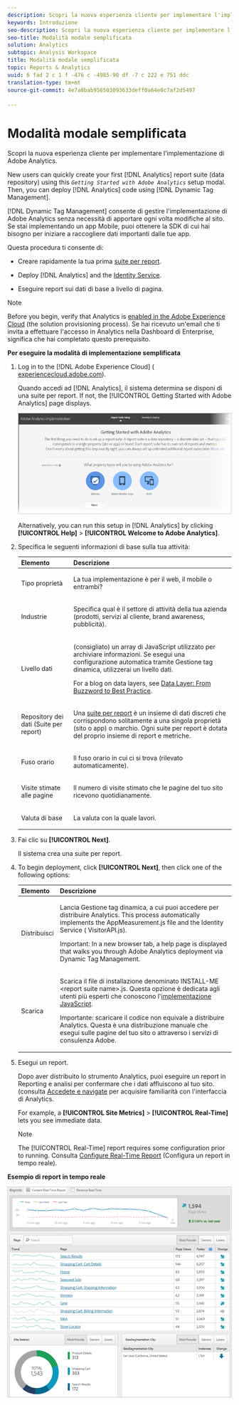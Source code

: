 ```yaml
---
description: Scopri la nuova esperienza cliente per implementare l'implementazione di Adobe Analytics.
keywords: Introduzione
seo-description: Scopri la nuova esperienza cliente per implementare l'implementazione di Adobe Analytics.
seo-title: Modalità modale semplificata
solution: Analytics
subtopic: Analysis Workspace
title: Modalità modale semplificata
topic: Reports & Analytics
uuid: 6 fad 2 c 1 f -476 c -4985-90 df -7 c 222 e 751 ddc
translation-type: tm+mt
source-git-commit: 4e7a8bab956503093633deff0a64e8c7af2d5497

---
```



# Modalità modale semplificata

Scopri la nuova esperienza cliente per implementare l'implementazione di Adobe Analytics.

<!-- 

<p>https://activation.adobedtm.com/index.php?redirected=1 </p>

 -->

New users can quickly create your first [!DNL Analytics] report suite (data repository) using this *`Getting Started with Adobe Analytics`* setup modal. Then, you can deploy [!DNL Analytics] code using [!DNL Dynamic Tag Management].

[!DNL Dynamic Tag Management] consente di gestire l'implementazione di Adobe Analytics senza necessità di apportare ogni volta modifiche al sito. Se stai implementando un app Mobile, puoi ottenere la SDK di cui hai bisogno per iniziare a raccogliere dati importanti dalle tue app.

Questa procedura ti consente di:

* Creare rapidamente la tua prima [suite per report](https://marketing.adobe.com/resources/help/en_US/analytics/getting-started/report-suites.html).
* Deploy [!DNL Analytics] and the [Identity Service](https://marketing.adobe.com/resources/help/en_US/mcvid/).

* Eseguire report sui dati di base a livello di pagina.

>[!NOTE]
>
>Before you begin, verify that Analytics is [enabled in the Adobe Experience Cloud](https://marketing.adobe.com/resources/help/en_US/mcloud/core_services.html) (the solution provisioning process). Se hai ricevuto un'email che ti invita a effettuare l'accesso in Analytics nella Dashboard di Enterprise, significa che hai completato questo prerequisito.

**Per eseguire la modalità di implementazione semplificata**

1. Log in to the [!DNL Adobe Experience Cloud] ( [experiencecloud.adobe.com](https://experiencecloud.adobe.com)).

   Quando accedi ad [!DNL Analytics], il sistema determina se disponi di una suite per report. If not, the [!UICONTROL Getting Started with Adobe Analytics] page displays.

   ![](assets/analytics-implementation-rs-wizard.png)

   Alternatively, you can run this setup in [!DNL Analytics] by clicking **[!UICONTROL Help]** &gt; **[!UICONTROL Welcome to Adobe Analytics]**.

1. Specifica le seguenti informazioni di base sulla tua attività:

   <table id="table_1741878A1B284CB78D297D531DC703D6"> 
     <thead> 
      <tr> 
       <th colname="col1" class="entry"> Elemento </th> 
       <th colname="col2" class="entry"> Descrizione </th> 
      </tr> 
     </thead>
     <tbody> 
      <tr> 
       <td colname="col1"> <p>Tipo proprietà </p> </td> 
       <td colname="col2"> <p>La tua implementazione è per il web, il mobile o entrambi? </p> </td> 
      </tr> 
      <tr> 
       <td colname="col1"> <p>Industrie </p> </td> 
       <td colname="col2"> <p>Specifica qual è il settore di attività della tua azienda (prodotti, servizi al cliente, brand awareness, pubblicità). </p> </td> 
      </tr> 
      <tr> 
       <td colname="col1"> <p>Livello dati </p> </td> 
       <td colname="col2"> <p>(consigliato) un array di JavaScript utilizzato per archiviare informazioni. Se esegui una configurazione automatica tramite Gestione tag dinamica, utilizzerai un livello dati. </p> <p>For a blog on data layers, see <a href="https://blogs.adobe.com/digitalmarketing/analytics/data-layers-buzzword-best-practice/" format="http" scope="external"> Data Layer: From Buzzword to Best Practice</a>. </p> </td> 
      </tr> 
      <tr> 
       <td colname="col1"> <p>Repository dei dati (Suite per report) </p> </td> 
       <td colname="col2"> <p> Una <a href="https://marketing.adobe.com/resources/help/en_US/analytics/getting-started/report-suites.html" format="html" scope="external">suite per report</a> è un insieme di dati discreti che corrispondono solitamente a una singola proprietà (sito o app) o marchio. Ogni suite per report è dotata del proprio insieme di report e metriche. </p> </td> 
      </tr> 
      <tr> 
       <td colname="col1"> <p>Fuso orario </p> </td> 
       <td colname="col2"> <p>Il fuso orario in cui ci si trova (rilevato automaticamente). </p> </td> 
      </tr> 
      <tr> 
       <td colname="col1"> <p>Visite stimate alle pagine </p> </td> 
       <td colname="col2"> <p>Il numero di visite stimato che le pagine del tuo sito ricevono quotidianamente. </p> </td> 
      </tr> 
      <tr> 
       <td colname="col1"> <p>Valuta di base </p> </td> 
       <td colname="col2"> <p>La valuta con la quale lavori. </p> </td> 
      </tr> 
     </tbody> 
    </table>

1. Fai clic su **[!UICONTROL Next]**.

   Il sistema crea una suite per report.

1. To begin deployment, click **[!UICONTROL Next]**, then click one of the following options:

   <table id="table_71C7F7B9677346CD8D5130519D32464B"> 
     <thead> 
      <tr> 
       <th colname="col1" class="entry"> Elemento </th> 
       <th colname="col2" class="entry"> Descrizione </th> 
      </tr> 
     </thead>
     <tbody> 
      <tr> 
       <td colname="col1"> <p>Distribuisci </p> </td> 
       <td colname="col2"> <p> Lancia <span class="keyword">Gestione tag dinamica</span>, a cui puoi accedere per distribuire Analytics. This process automatically implements the <span class="filepath"> AppMeasurement.js</span> file and the Identity Service (<span class="filepath"> VisitorAPI.js</span>). </p> <p> <p>Important: In a new browser tab, a help page is displayed that walks you through <span class="keyword"> Adobe Analytics</span> deployment via Dynamic Tag Management. </p> </p> </td> 
      </tr> 
      <tr> 
       <td colname="col1"> <p>Scarica </p> </td> 
       <td colname="col2"> <p> Scarica il file di installazione denominato <span class="filepath">INSTALL-ME &lt;report suite name&gt;.js</span>. Questa opzione è dedicata agli utenti più esperti che conoscono l'<a href="https://marketing.adobe.com/resources/help/en_US/sc/implement/js_implementation.html" format="html" scope="external">implementazione JavaScript</a>. </p> <p> <p>Importante: scaricare il codice non equivale a distribuire <span class="keyword">Analytics</span>. Questa è una distribuzione manuale che esegui sulle pagine del tuo sito o attraverso i servizi di consulenza Adobe. </p> </p> </td> 
      </tr> 
     </tbody> 
    </table>

1. Esegui un report.

   Dopo aver distribuito lo strumento Analytics, puoi eseguire un report in Reporting e analisi per confermare che i dati affluiscono al tuo sito. (consulta [Accedete e navigate](https://marketing.adobe.com/resources/help/en_US/analytics/getting-started/analytics-navigation.html) per acquisire familiarità con l'interfaccia di Analytics.

   For example, a **[!UICONTROL Site Metrics]** &gt; **[!UICONTROL Real-Time]** lets you see immediate data.

   >[!NOTE]
   >
   >The [!UICONTROL Real-Time] report requires some configuration prior to running. Consulta [Configure Real-Time Report](https://marketing.adobe.com/resources/help/en_US/reference/t_realtime_admin.html) (Configura un report in tempo reale).

**Esempio di report in tempo reale**

![](assets/real-time-report.png)

